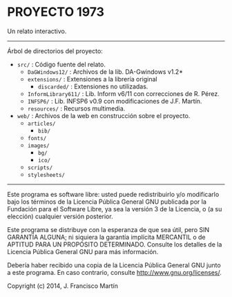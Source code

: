 # PROYECTO 1973

Un relato interactivo.

-------

Árbol de directorios del proyecto:

* `src/` : Código fuente del relato.
	* `DaGWindows12/` : Archivos de la lib. DA-Gwindows v1.2*
	* `extensions/` : Extensiones a la librería original
		* `discarded/` : Extensiones no utilizadas.
	* `InformLibrary611/` : Lib. Inform v6/11 con correcciones de R. Pérez.
	* `INFSP6/` : Lib. INFSP6 v0.9 con modificaciones de J.F. Martín.
	* `resources/` : Recursos multimedia.
* `web/` : Archivos de la web en construcción sobre el proyecto.
	* `articles/`
		* `bib/`
	* `fonts/`
	* `images/`
		* `bg/`
		* `ico/`
	* `scripts/`
	* `stylesheets/`

-------

Este programa es software libre: usted puede redistribuirlo y/o 
modificarlo bajo los términos de la Licencia Pública General GNU 
publicada por la Fundación para el Software Libre, ya sea la versión 
3 de la Licencia, o (a su elección) cualquier versión posterior.

Este programa se distribuye con la esperanza de que sea útil, pero 
SIN GARANTÍA ALGUNA; ni siquiera la garantía implícita MERCANTIL o 
de APTITUD PARA UN PROPÓSITO DETERMINADO. Consulte los detalles de 
la Licencia Pública General GNU para más información.

Debería haber recibido una copia de la Licencia Pública General GNU 
junto a este programa. En caso contrario, consulte
<http://www.gnu.org/licenses/>.

Copyright (c) 2014, J. Francisco Martín
